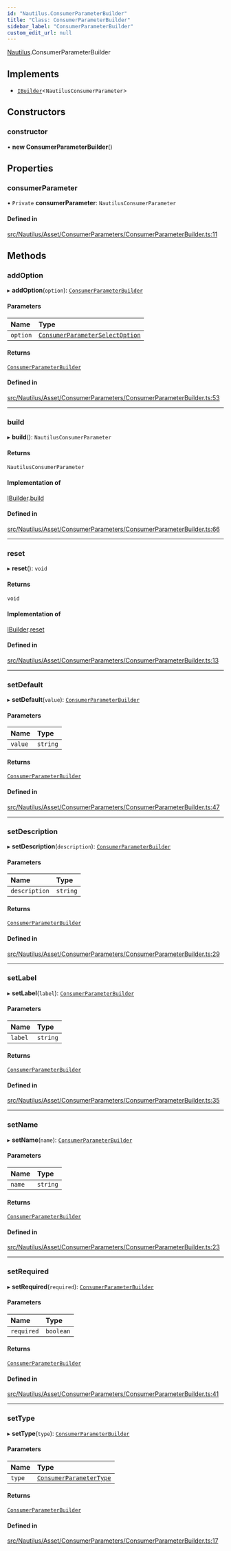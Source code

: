 ```yaml
---
id: "Nautilus.ConsumerParameterBuilder"
title: "Class: ConsumerParameterBuilder"
sidebar_label: "ConsumerParameterBuilder"
custom_edit_url: null
---
```


[Nautilus](../modules/Nautilus.md).ConsumerParameterBuilder

## Implements

- [`IBuilder`](../interfaces/types.IBuilder.md)<`NautilusConsumerParameter`\>

## Constructors

### constructor

• **new ConsumerParameterBuilder**()

## Properties

### consumerParameter

• `Private` **consumerParameter**: `NautilusConsumerParameter`

#### Defined in

[src/Nautilus/Asset/ConsumerParameters/ConsumerParameterBuilder.ts:11](https://github.com/deltaDAO/nautilus/blob/1d9c796/src/Nautilus/Asset/ConsumerParameters/ConsumerParameterBuilder.ts#L11)

## Methods

### addOption

▸ **addOption**(`option`): [`ConsumerParameterBuilder`](Nautilus.ConsumerParameterBuilder.md)

#### Parameters

| Name | Type |
| :------ | :------ |
| `option` | [`ConsumerParameterSelectOption`](../modules/types.md#consumerparameterselectoption) |

#### Returns

[`ConsumerParameterBuilder`](Nautilus.ConsumerParameterBuilder.md)

#### Defined in

[src/Nautilus/Asset/ConsumerParameters/ConsumerParameterBuilder.ts:53](https://github.com/deltaDAO/nautilus/blob/1d9c796/src/Nautilus/Asset/ConsumerParameters/ConsumerParameterBuilder.ts#L53)

___

### build

▸ **build**(): `NautilusConsumerParameter`

#### Returns

`NautilusConsumerParameter`

#### Implementation of

[IBuilder](../interfaces/types.IBuilder.md).[build](../interfaces/types.IBuilder.md#build)

#### Defined in

[src/Nautilus/Asset/ConsumerParameters/ConsumerParameterBuilder.ts:66](https://github.com/deltaDAO/nautilus/blob/1d9c796/src/Nautilus/Asset/ConsumerParameters/ConsumerParameterBuilder.ts#L66)

___

### reset

▸ **reset**(): `void`

#### Returns

`void`

#### Implementation of

[IBuilder](../interfaces/types.IBuilder.md).[reset](../interfaces/types.IBuilder.md#reset)

#### Defined in

[src/Nautilus/Asset/ConsumerParameters/ConsumerParameterBuilder.ts:13](https://github.com/deltaDAO/nautilus/blob/1d9c796/src/Nautilus/Asset/ConsumerParameters/ConsumerParameterBuilder.ts#L13)

___

### setDefault

▸ **setDefault**(`value`): [`ConsumerParameterBuilder`](Nautilus.ConsumerParameterBuilder.md)

#### Parameters

| Name | Type |
| :------ | :------ |
| `value` | `string` |

#### Returns

[`ConsumerParameterBuilder`](Nautilus.ConsumerParameterBuilder.md)

#### Defined in

[src/Nautilus/Asset/ConsumerParameters/ConsumerParameterBuilder.ts:47](https://github.com/deltaDAO/nautilus/blob/1d9c796/src/Nautilus/Asset/ConsumerParameters/ConsumerParameterBuilder.ts#L47)

___

### setDescription

▸ **setDescription**(`description`): [`ConsumerParameterBuilder`](Nautilus.ConsumerParameterBuilder.md)

#### Parameters

| Name | Type |
| :------ | :------ |
| `description` | `string` |

#### Returns

[`ConsumerParameterBuilder`](Nautilus.ConsumerParameterBuilder.md)

#### Defined in

[src/Nautilus/Asset/ConsumerParameters/ConsumerParameterBuilder.ts:29](https://github.com/deltaDAO/nautilus/blob/1d9c796/src/Nautilus/Asset/ConsumerParameters/ConsumerParameterBuilder.ts#L29)

___

### setLabel

▸ **setLabel**(`label`): [`ConsumerParameterBuilder`](Nautilus.ConsumerParameterBuilder.md)

#### Parameters

| Name | Type |
| :------ | :------ |
| `label` | `string` |

#### Returns

[`ConsumerParameterBuilder`](Nautilus.ConsumerParameterBuilder.md)

#### Defined in

[src/Nautilus/Asset/ConsumerParameters/ConsumerParameterBuilder.ts:35](https://github.com/deltaDAO/nautilus/blob/1d9c796/src/Nautilus/Asset/ConsumerParameters/ConsumerParameterBuilder.ts#L35)

___

### setName

▸ **setName**(`name`): [`ConsumerParameterBuilder`](Nautilus.ConsumerParameterBuilder.md)

#### Parameters

| Name | Type |
| :------ | :------ |
| `name` | `string` |

#### Returns

[`ConsumerParameterBuilder`](Nautilus.ConsumerParameterBuilder.md)

#### Defined in

[src/Nautilus/Asset/ConsumerParameters/ConsumerParameterBuilder.ts:23](https://github.com/deltaDAO/nautilus/blob/1d9c796/src/Nautilus/Asset/ConsumerParameters/ConsumerParameterBuilder.ts#L23)

___

### setRequired

▸ **setRequired**(`required`): [`ConsumerParameterBuilder`](Nautilus.ConsumerParameterBuilder.md)

#### Parameters

| Name | Type |
| :------ | :------ |
| `required` | `boolean` |

#### Returns

[`ConsumerParameterBuilder`](Nautilus.ConsumerParameterBuilder.md)

#### Defined in

[src/Nautilus/Asset/ConsumerParameters/ConsumerParameterBuilder.ts:41](https://github.com/deltaDAO/nautilus/blob/1d9c796/src/Nautilus/Asset/ConsumerParameters/ConsumerParameterBuilder.ts#L41)

___

### setType

▸ **setType**(`type`): [`ConsumerParameterBuilder`](Nautilus.ConsumerParameterBuilder.md)

#### Parameters

| Name | Type |
| :------ | :------ |
| `type` | [`ConsumerParameterType`](../modules/types.md#consumerparametertype) |

#### Returns

[`ConsumerParameterBuilder`](Nautilus.ConsumerParameterBuilder.md)

#### Defined in

[src/Nautilus/Asset/ConsumerParameters/ConsumerParameterBuilder.ts:17](https://github.com/deltaDAO/nautilus/blob/1d9c796/src/Nautilus/Asset/ConsumerParameters/ConsumerParameterBuilder.ts#L17)
